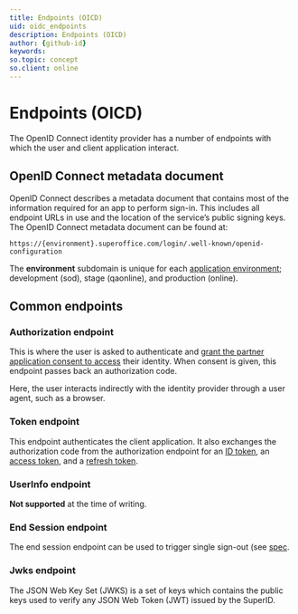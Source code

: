 ```yaml
---
title: Endpoints (OICD)
uid: oidc_endpoints
description: Endpoints (OICD)
author: {github-id}
keywords:
so.topic: concept
so.client: online
---
```


# Endpoints (OICD)

The OpenID Connect identity provider has a number of endpoints with which the user and client application interact.

## OpenID Connect metadata document

OpenID Connect describes a metadata document that contains most of the information required for an app to perform sign-in. This includes all endpoint URLs in use and the location of the service’s public signing keys. The OpenID Connect metadata document can be found at:

`https://{environment}.superoffice.com/login/.well-known/openid-configuration`

The **environment** subdomain is unique for each [application environment][1]; development (sod), stage (qaonline), and production (online).

## Common endpoints

### Authorization endpoint

This is where the user is asked to authenticate and [grant the partner application consent to access][2] their identity. When consent is given, this endpoint passes back an authorization code.

Here, the user interacts indirectly with the identity provider through a user agent, such as a browser.

### Token endpoint

This endpoint authenticates the client application. It also exchanges the authorization code from the authorization endpoint for an [ID token][3], an [access token][4], and a [refresh token][5].

### UserInfo endpoint

**Not supported** at the time of writing.

### End Session endpoint

The end session endpoint can be used to trigger single sign-out (see [spec][6].

### Jwks endpoint

The JSON Web Key Set (JWKS) is a set of keys which contains the public keys used to verify any JSON Web Token (JWT) issued by the SuperID.

<!-- Referenced links -->
[1]: ../../../../../superoffice-docs/docs/apps/getting-started/app-envir.md
[2]: ../../../../../superoffice-docs/docs/apps/provisioning/get-consent.md
[3]: ../../tokens/id-token.md
[4]: ../../tokens/access-token.md
[5]: ../../tokens/refresh-token.md
[6]: https://openid.net/specs/openid-connect-session-1_0.html#RPLogout